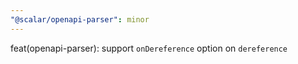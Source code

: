 ```yaml
---
"@scalar/openapi-parser": minor
---
```


feat(openapi-parser): support `onDereference` option on `dereference`
